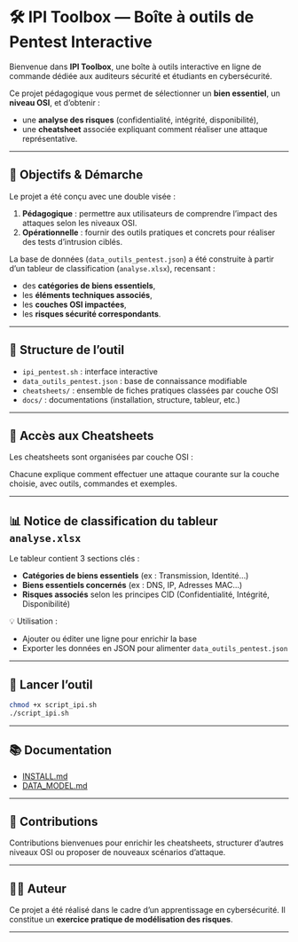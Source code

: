 
# 🛠️ IPI Toolbox — Boîte à outils de Pentest Interactive

Bienvenue dans **IPI Toolbox**, une boîte à outils interactive en ligne de commande dédiée aux auditeurs sécurité et étudiants en cybersécurité.

Ce projet pédagogique vous permet de sélectionner un **bien essentiel**, un **niveau OSI**, et d’obtenir :
- une **analyse des risques** (confidentialité, intégrité, disponibilité),
- une **cheatsheet** associée expliquant comment réaliser une attaque représentative.

---

## 🎯 Objectifs & Démarche

Le projet a été conçu avec une double visée :
1. **Pédagogique** : permettre aux utilisateurs de comprendre l’impact des attaques selon les niveaux OSI.
2. **Opérationnelle** : fournir des outils pratiques et concrets pour réaliser des tests d’intrusion ciblés.

La base de données (`data_outils_pentest.json`) a été construite à partir d’un tableur de classification (`analyse.xlsx`), recensant :
- des **catégories de biens essentiels**,
- les **éléments techniques associés**,
- les **couches OSI impactées**,
- les **risques sécurité correspondants**.

---

## 🧠 Structure de l’outil

- `ipi_pentest.sh` : interface interactive
- `data_outils_pentest.json` : base de connaissance modifiable
- `cheatsheets/` : ensemble de fiches pratiques classées par couche OSI 
- `docs/` : documentations (installation, structure, tableur, etc.)

---

## 🔗 Accès aux Cheatsheets

Les cheatsheets sont organisées par couche OSI :

Chacune explique comment effectuer une attaque courante sur la couche choisie, avec outils, commandes et exemples.

---

## 📊 Notice de classification du tableur `analyse.xlsx`

Le tableur contient 3 sections clés :
- **Catégories de biens essentiels** (ex : Transmission, Identité…)
- **Biens essentiels concernés** (ex : DNS, IP, Adresses MAC…)
- **Risques associés** selon les principes CID (Confidentialité, Intégrité, Disponibilité)

💡 Utilisation :
- Ajouter ou éditer une ligne pour enrichir la base
- Exporter les données en JSON pour alimenter `data_outils_pentest.json`


---

## 🚀 Lancer l’outil

```bash
chmod +x script_ipi.sh
./script_ipi.sh
```

---

## 📚 Documentation

- [INSTALL.md](docs/INSTALL.md)
- [DATA_MODEL.md](docs/DATA_MODEL.md)

---

## 🤝 Contributions

Contributions bienvenues pour enrichir les cheatsheets, structurer d’autres niveaux OSI ou proposer de nouveaux scénarios d’attaque.

---

## 🧑‍💻 Auteur

Ce projet a été réalisé dans le cadre d’un apprentissage en cybersécurité. Il constitue un **exercice pratique de modélisation des risques**.

---
